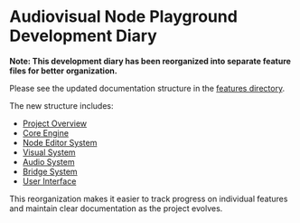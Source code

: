 # Audiovisual Node Playground Development Diary

**Note: This development diary has been reorganized into separate feature files for better organization.**

Please see the updated documentation structure in the [features directory](features/development_diary.md).

The new structure includes:
- [Project Overview](features/project_overview.md)
- [Core Engine](features/core_engine.md)
- [Node Editor System](features/node_editor_system.md)
- [Visual System](features/visual_system.md)
- [Audio System](features/audio_system.md)
- [Bridge System](features/bridge_system.md)
- [User Interface](features/user_interface.md)

This reorganization makes it easier to track progress on individual features and maintain clear documentation as the project evolves. 